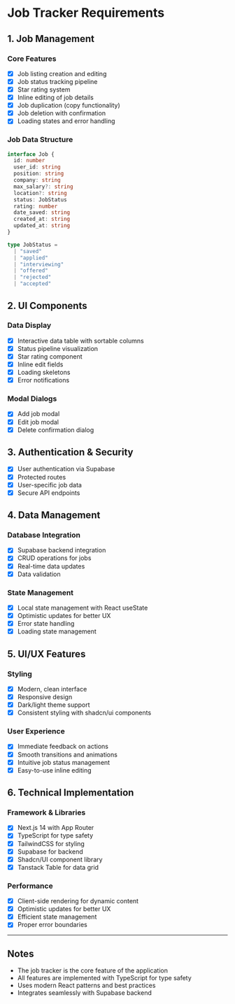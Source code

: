 # Job Tracker Requirements

## 1. Job Management
### Core Features
- [x] Job listing creation and editing
- [x] Job status tracking pipeline
- [x] Star rating system
- [x] Inline editing of job details
- [x] Job duplication (copy functionality)
- [x] Job deletion with confirmation
- [x] Loading states and error handling

### Job Data Structure
```typescript
interface Job {
  id: number
  user_id: string
  position: string
  company: string
  max_salary?: string
  location?: string
  status: JobStatus
  rating: number
  date_saved: string
  created_at: string
  updated_at: string
}

type JobStatus = 
  | "saved"
  | "applied"
  | "interviewing"
  | "offered"
  | "rejected"
  | "accepted"
```

## 2. UI Components
### Data Display
- [x] Interactive data table with sortable columns
- [x] Status pipeline visualization
- [x] Star rating component
- [x] Inline edit fields
- [x] Loading skeletons
- [x] Error notifications

### Modal Dialogs
- [x] Add job modal
- [x] Edit job modal
- [x] Delete confirmation dialog

## 3. Authentication & Security
- [x] User authentication via Supabase
- [x] Protected routes
- [x] User-specific job data
- [x] Secure API endpoints

## 4. Data Management
### Database Integration
- [x] Supabase backend integration
- [x] CRUD operations for jobs
- [x] Real-time data updates
- [x] Data validation

### State Management
- [x] Local state management with React useState
- [x] Optimistic updates for better UX
- [x] Error state handling
- [x] Loading state management

## 5. UI/UX Features
### Styling
- [x] Modern, clean interface
- [x] Responsive design
- [x] Dark/light theme support
- [x] Consistent styling with shadcn/ui components

### User Experience
- [x] Immediate feedback on actions
- [x] Smooth transitions and animations
- [x] Intuitive job status management
- [x] Easy-to-use inline editing

## 6. Technical Implementation
### Framework & Libraries
- [x] Next.js 14 with App Router
- [x] TypeScript for type safety
- [x] TailwindCSS for styling
- [x] Supabase for backend
- [x] Shadcn/UI component library
- [x] Tanstack Table for data grid

### Performance
- [x] Client-side rendering for dynamic content
- [x] Optimistic updates for better UX
- [x] Efficient state management
- [x] Proper error boundaries

---
## Notes
- The job tracker is the core feature of the application
- All features are implemented with TypeScript for type safety
- Uses modern React patterns and best practices
- Integrates seamlessly with Supabase backend 